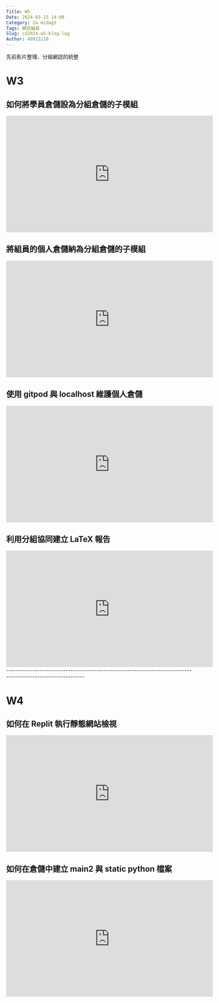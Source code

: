 ```yaml
---
Title: W5
Date: 2024-03-23 14:00
Category: 2a midag5
Tags: 網誌編寫
Slug: cd2024-w5-blog-log
Author: 40923118
---
```


先前影片整理、分組網誌的統整

<!-- PELICAN_END_SUMMARY -->

# W3

## 如何將學員倉儲設為分組倉儲的子模組

<iframe width="560" height="315" src="https://www.youtube.com/embed/X03mtYzZaME?si=PF2OZq6FLHztqmZG" title="YouTube video player" frameborder="0" allow="accelerometer; autoplay; clipboard-write; encrypted-media; gyroscope; picture-in-picture; web-share" referrerpolicy="strict-origin-when-cross-origin" allowfullscreen></iframe>

## 將組員的個人倉儲納為分組倉儲的子模組 
   
<iframe width="560" height="315" src="https://www.youtube.com/embed/rwPqjfY59hQ?si=rhX3n57B9raGqEgb" title="YouTube video player" frameborder="0" allow="accelerometer; autoplay; clipboard-write; encrypted-media; gyroscope; picture-in-picture; web-share" referrerpolicy="strict-origin-when-cross-origin" allowfullscreen></iframe>

## 使用 gitpod 與 localhost 維護個人倉儲
   
<iframe width="560" height="315" src="https://www.youtube.com/embed/_COTZQNsOTs?si=x-m3OE6JpQ0iyw65" title="YouTube video player" frameborder="0" allow="accelerometer; autoplay; clipboard-write; encrypted-media; gyroscope; picture-in-picture; web-share" referrerpolicy="strict-origin-when-cross-origin" allowfullscreen></iframe>

## 利用分組協同建立 LaTeX 報告
   
<iframe width="560" height="315" src="https://www.youtube.com/embed/JLAhRTh2clE?si=b5MMc7jtkW0TbjaX" title="YouTube video player" frameborder="0" allow="accelerometer; autoplay; clipboard-write; encrypted-media; gyroscope; picture-in-picture; web-share" referrerpolicy="strict-origin-when-cross-origin" allowfullscreen></iframe>
---------------------------------------------------------------------------------------------------------------

# W4

## 如何在 Replit 執行靜態網站檢視
   
<iframe width="560" height="315" src="https://www.youtube.com/embed/_GKjSRgolzw?si=7gWaNhwimHjmFrIs" title="YouTube video player" frameborder="0" allow="accelerometer; autoplay; clipboard-write; encrypted-media; gyroscope; picture-in-picture; web-share" referrerpolicy="strict-origin-when-cross-origin" allowfullscreen></iframe>

## 如何在倉儲中建立 main2 與 static python 檔案
   
<iframe width="560" height="315" src="https://www.youtube.com/embed/llhgVaJl_gQ?si=s010UeSPHDjsgBym" title="YouTube video player" frameborder="0" allow="accelerometer; autoplay; clipboard-write; encrypted-media; gyroscope; picture-in-picture; web-share" referrerpolicy="strict-origin-when-cross-origin" allowfullscreen></iframe>

<p>
<script src="https://unpkg.com/three@0.144.0/build/three.js" type="text/javascript"></script>
  